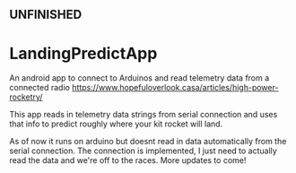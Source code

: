 ## UNFINISHED
# LandingPredictApp
An android app to connect to Arduinos and read telemetry data from a connected radio https://www.hopefuloverlook.casa/articles/high-power-rocketry/

This app reads in telemetry data strings from serial connection and uses that info to predict roughly where your kit rocket will land.

As of now it runs on arduino but doesnt read in data automatically from the serial connection. The connection is implemented, I just need to actually read the data and we're off to the races. More updates to come!
